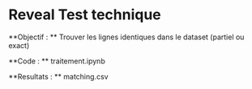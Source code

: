 # Reveal Test technique

**Objectif : ** Trouver les lignes identiques dans le dataset (partiel ou exact)

**Code : ** traitement.ipynb

**Resultats : ** matching.csv
